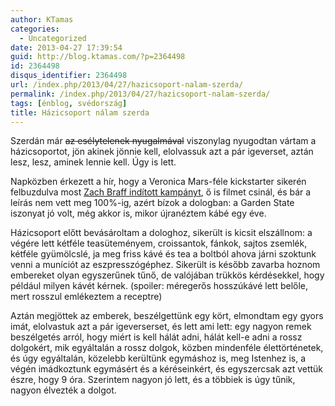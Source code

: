 ```yaml
---
author: KTamas
categories:
  - Uncategorized
date: 2013-04-27 17:39:54
guid: http://blog.ktamas.com/?p=2364498
id: 2364498
disqus_identifier: 2364498
url: /index.php/2013/04/27/hazicsoport-nalam-szerda/
permalink: /index.php/2013/04/27/hazicsoport-nalam-szerda/
tags: [énblog, svédország]
title: Házicsoport nálam szerda
---
```


Szerdán már <del datetime="2013-04-27T14:49:19+00:00">az esélytelenek nyugalmával</del> viszonylag nyugodtan vártam a házicsoportot, jön akinek jönnie kell, elolvassuk azt a pár igeverset, aztán lesz, lesz, aminek lennie kell. Úgy is lett. 

Napközben érkezett a hír, hogy a Veronica Mars-féle kickstarter sikerén felbuzdulva most [Zach Braff indított kampányt](http://www.kickstarter.com/projects/1869987317/wish-i-was-here-1), ő is filmet csinál, és bár a leírás nem vett meg 100%-ig, azért bízok a dologban: a Garden State iszonyat jó volt, még akkor is, mikor újranéztem kábé egy éve.

Házicsoport előtt bevásároltam a dologhoz, sikerült is kicsit elszállnom: a végére lett kétféle teasüteményem, croissantok, fánkok, sajtos zsemlék, kétféle gyümölcslé, ja meg friss kávé és tea a boltból ahova járni szoktunk venni a muníciót az eszpresszógéphez. Sikerült is később zavarba hoznom embereket olyan egyszerűnek tűnő, de valójában trükkös kérdésekkel, hogy például milyen kávét kérnek. (spoiler: méregerős hosszúkávé lett belőle, mert rosszul emlékeztem a receptre)

Aztán megjöttek az emberek, beszélgettünk egy kört, elmondtam egy gyors imát, elolvastuk azt a pár igeverserset, és lett ami lett: egy nagyon remek beszélgetés arról, hogy miért is kell hálát adni, hálát kell-e adni a rossz dolgokért, mik egyáltalán a rossz dolgok, közben mindenféle élettörténetek, és úgy egyáltalán, közelebb kerültünk egymáshoz is, meg Istenhez is, a végén imádkoztunk egymásért és a kéréseinkért, és egyszercsak azt vettük észre, hogy 9 óra. Szerintem nagyon jó lett, és a többiek is úgy tűnik, nagyon élvezték a dolgot.
